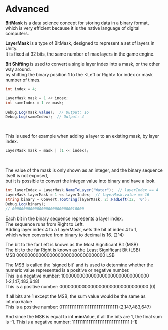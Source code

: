 # Advanced

**BitMask** is a data science concept for storing data in a binary format,  
which is very efficient because it is the native language of digital computers. 

**LayerMask** is a type of BitMask, designed to represent a set of layers in Unity.  
It is fixed at 32 bits, the same number of max layers in the game engine.

**Bit Shifting** is used to convert a single layer index into a mask, or the other way around.  
by shifting the binary position **1** to the \<Left or Right\> for index or mask number of times.
```cs
int index = 4;

LayerMask mask = 1 << index;
int sameIndex = 1 >> mask;

Debug.Log(mask.value);  // Output: 16
Debug.Log(sameIndex);  // Output: 4
```
<br>

This is used for example when adding a layer to an existing mask, by layer index.
```cs
LayerMask mask = mask | (1 << index);
```

<br>

The value of the mask is only shown as an integer, and the binary sequence itself is not exposed,  
but it is possible to convert the integer value into binary and have a look. 
```cs
int layerIndex = LayerMask.NameToLayer("Water");  // layerIndex == 4
LayerMask layerMask = 1 << layerIndex;  // layerMask.value == 16
string binary = Convert.ToString(layerMask, 2).PadLeft(32, '0');
Debug.Log(binary);  
// 00000000000000000000000000010000
```
Each bit in the binary sequence represents a layer index.  
The sequence runs from Right to Left.  
Adding layer index 4 to a LayerMask, sets the bit at index 4 to 1,  
which when converted from binary to decimal is 16. (2^4)

The bit to the far Left is known as the Most Significant Bit (MSB)  
The bit to the far Right is known as the Least Significant Bit (LSB)  
MSB 00000000000000000000000000000000 LSB  

The MSB is called the 'signed bit' and is used to determine whether the numeric value represented is a positive or negative number.  
This is a negative number: 10000000000000000000000000000000 (-2,147,483,648)  
This is a positive number: 00000000000000000000000000000000 (0)  

If all bits are 1 except the MSB, the sum value would be the same as int.maxValue  
This is a positive number: 01111111111111111111111111111111 (2,147,483,647)  

And since the MSB is equal to int.**min**Value, if all the bits are 1, the final sum is -1. 
This is a negative number: 11111111111111111111111111111111 (-1)  

